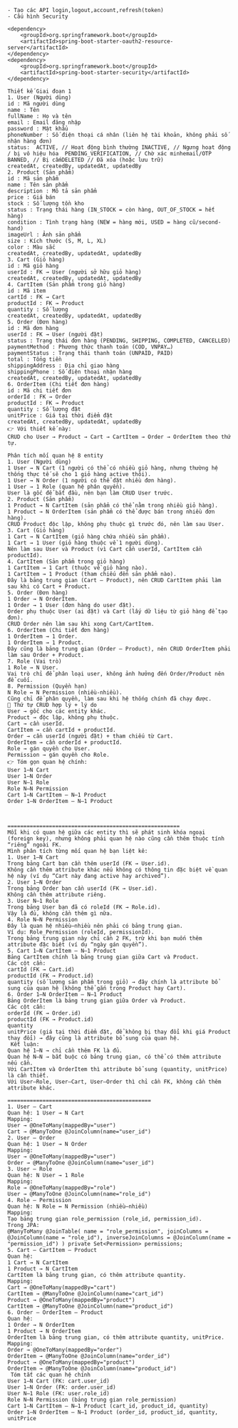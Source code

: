<!-- từ #6 đến #7 -->
    - Tạo các API login,logout,account,refresh(token)
    - Cấu hình Security

<!-- Cấu hình security với các dependency sau -->
    <dependency>
        <groupId>org.springframework.boot</groupId>
        <artifactId>spring-boot-starter-oauth2-resource-server</artifactId>
    </dependency>
    <dependency>
        <groupId>org.springframework.boot</groupId>
        <artifactId>spring-boot-starter-security</artifactId>
    </dependency>

<!--  Giai đoạn 1-->

    Thiết kế Giai đoạn 1
    1. User (Người dùng)
    id : Mã người dùng
    name : Tên
    fullName : Họ và tên
    email : Email đăng nhập
    password : Mật khẩu
    phoneNumber : Số điện thoại cá nhân (liên hệ tài khoản, không phải số nhận hàng đơn)
    status:  ACTIVE, // Hoạt động bình thường INACTIVE, // Ngưng hoạt động / bị vô hiệu hóa  PENDING_VERIFICATION, // Chờ xác minhemail/OTP BANNED, // Bị cấmDELETED // Đã xóa (hoặc lưu trữ)
    createdAt, createdBy, updatedAt, updatedBy
    2. Product (Sản phẩm)
    id : Mã sản phẩm
    name : Tên sản phẩm
    description : Mô tả sản phẩm
    price : Giá bán
    stock : Số lượng tồn kho
    status : Trạng thái hàng (IN_STOCK = còn hàng, OUT_OF_STOCK = hết hàng)
    condition : Tình trạng hàng (NEW = hàng mới, USED = hàng cũ/second-hand)
    imageUrl : Ảnh sản phẩm
    size : Kích thước (S, M, L, XL)
    color : Màu sắc
    createdAt, createdBy, updatedAt, updatedBy
    3. Cart (Giỏ hàng)
    id : Mã giỏ hàng
    userId : FK → User (người sở hữu giỏ hàng)
    createdAt, createdBy, updatedAt, updatedBy
    4. CartItem (Sản phẩm trong giỏ hàng)
    id : Mã item
    cartId : FK → Cart
    productId : FK → Product
    quantity : Số lượng
    createdAt, createdBy, updatedAt, updatedBy
    5. Order (Đơn hàng)
    id : Mã đơn hàng
    userId : FK → User (người đặt)
    status : Trạng thái đơn hàng (PENDING, SHIPPING, COMPLETED, CANCELLED)
    paymentMethod : Phương thức thanh toán (COD, VNPAY…)
    paymentStatus : Trạng thái thanh toán (UNPAID, PAID)
    total : Tổng tiền
    shippingAddress : Địa chỉ giao hàng
    shippingPhone : Số điện thoại nhận hàng
    createdAt, createdBy, updatedAt, updatedBy
    6. OrderItem (Chi tiết đơn hàng)
    id : Mã chi tiết đơn
    orderId : FK → Order
    productId : FK → Product
    quantity : Số lượng đặt
    unitPrice : Giá tại thời điểm đặt
    createdAt, createdBy, updatedAt, updatedBy
    👉 Với thiết kế này:
    CRUD cho User → Product → Cart → CartItem → Order → OrderItem theo thứ tự.



<!--  -->

<!-- Giai đoạn 2 -->
    Phân tích mối quan hệ 8 entity
    1. User (Người dùng)
    1 User → N Cart (1 người có thể có nhiều giỏ hàng, nhưng thường hệ thống thực tế sẽ cho 1 giỏ hàng active thôi).
    1 User → N Order (1 người có thể đặt nhiều đơn hàng).
    1 User → 1 Role (quan hệ phân quyền).
    User là gốc để bắt đầu, nên bạn làm CRUD User trước.
    2. Product (Sản phẩm)
    1 Product → N CartItem (sản phẩm có thể nằm trong nhiều giỏ hàng).
    1 Product → N OrderItem (sản phẩm có thể được bán trong nhiều đơn hàng).
    CRUD Product độc lập, không phụ thuộc gì trước đó, nên làm sau User.
    3. Cart (Giỏ hàng)
    1 Cart → N CartItem (giỏ hàng chứa nhiều sản phẩm).
    1 Cart → 1 User (giỏ hàng thuộc về 1 người dùng).
    Nên làm sau User và Product (vì Cart cần userId, CartItem cần productId).
    4. CartItem (Sản phẩm trong giỏ hàng)
    1 CartItem → 1 Cart (thuộc về giỏ hàng nào).
    1 CartItem → 1 Product (tham chiếu đến sản phẩm nào).
    Đây là bảng trung gian (Cart – Product), nên CRUD CartItem phải làm sau khi có Cart + Product.
    5. Order (Đơn hàng)
    1 Order → N OrderItem.
    1 Order → 1 User (đơn hàng do user đặt).
    Order phụ thuộc User (ai đặt) và Cart (lấy dữ liệu từ giỏ hàng để tạo đơn).
    CRUD Order nên làm sau khi xong Cart/CartItem.
    6. OrderItem (Chi tiết đơn hàng)
    1 OrderItem → 1 Order.
    1 OrderItem → 1 Product.
    Đây cũng là bảng trung gian (Order – Product), nên CRUD OrderItem phải làm sau Order + Product.
    7. Role (Vai trò)
    1 Role → N User.
    Vai trò chỉ để phân loại user, không ảnh hưởng đến Order/Product nên để cuối.
    8. Permission (Quyền hạn)
    N Role ↔ N Permission (nhiều-nhiều).
    Cũng chỉ để phân quyền, làm sau khi hệ thống chính đã chạy được.
    📌 Thứ tự CRUD hợp lý + lý do
    User → gốc cho các entity khác.
    Product → độc lập, không phụ thuộc.
    Cart → cần userId.
    CartItem → cần cartId + productId.
    Order → cần userId (người đặt) + tham chiếu từ Cart.
    OrderItem → cần orderId + productId.
    Role → gán quyền cho User.
    Permission → gán quyền cho Role.
    👉 Tóm gọn quan hệ chính:
    User 1–N Cart
    User 1–N Order
    User N–1 Role
    Role N–N Permission
    Cart 1–N CartItem – N–1 Product
    Order 1–N OrderItem – N–1 Product



    ======================================================
    Mỗi khi có quan hệ giữa các entity thì sẽ phát sinh khóa ngoại (foreign key), nhưng không phải quan hệ nào cũng cần thêm thuộc tính “riêng” ngoài FK.
    Mình phân tích từng mối quan hệ bạn liệt kê:
    1. User 1–N Cart
    Trong bảng Cart bạn cần thêm userId (FK → User.id).
    Không cần thêm attribute khác nếu không có thông tin đặc biệt về quan hệ này (ví dụ “Cart này đang active hay archived”).
    2. User 1–N Order
    Trong bảng Order bạn cần userId (FK → User.id).
    Không cần thêm attribute riêng.
    3. User N–1 Role
    Trong bảng User bạn đã có roleId (FK → Role.id).
    Vậy là đủ, không cần thêm gì nữa.
    4. Role N–N Permission
    Đây là quan hệ nhiều–nhiều nên phải có bảng trung gian.
    Ví dụ: Role_Permission (roleId, permissionId).
    Trong bảng trung gian này chỉ cần 2 FK, trừ khi bạn muốn thêm attribute đặc biệt (ví dụ “ngày gán quyền”).
    5. Cart 1–N CartItem – N–1 Product
    Bảng CartItem chính là bảng trung gian giữa Cart và Product.
    Các cột cần:
    cartId (FK → Cart.id)
    productId (FK → Product.id)
    quantity (số lượng sản phẩm trong giỏ) → đây chính là attribute bổ sung của quan hệ (không thể gắn trong Product hay Cart).
    6. Order 1–N OrderItem – N–1 Product
    Bảng OrderItem là bảng trung gian giữa Order và Product.
    Các cột cần:
    orderId (FK → Order.id)
    productId (FK → Product.id)
    quantity
    unitPrice (giá tại thời điểm đặt, để không bị thay đổi khi giá Product thay đổi) → đây cũng là attribute bổ sung của quan hệ.
     Kết luận:
    Quan hệ 1–N → chỉ cần thêm FK là đủ.
    Quan hệ N–N → bắt buộc có bảng trung gian, có thể có thêm attribute nếu cần.
    Với CartItem và OrderItem thì attribute bổ sung (quantity, unitPrice) là cần thiết.
    Với User–Role, User–Cart, User–Order thì chỉ cần FK, không cần thêm attribute khác.

    =============================================
    1. User – Cart
    Quan hệ: 1 User → N Cart
    Mapping:
    User → @OneToMany(mappedBy="user")
    Cart → @ManyToOne @JoinColumn(name="user_id")
    2. User – Order
    Quan hệ: 1 User → N Order
    Mapping:
    User → @OneToMany(mappedBy="user")
    Order → @ManyToOne @JoinColumn(name="user_id")
    3. User – Role
    Quan hệ: N User → 1 Role
    Mapping:
    Role → @OneToMany(mappedBy="role")
    User → @ManyToOne @JoinColumn(name="role_id")
    4. Role – Permission
    Quan hệ: N Role ↔ N Permission (nhiều–nhiều)
    Mapping:
    Tạo bảng trung gian role_permission (role_id, permission_id).
    Trong JPA:
    @ManyToMany @JoinTable( name = "role_permission", joinColumns = @JoinColumn(name = "role_id"), inverseJoinColumns = @JoinColumn(name = "permission_id") ) private Set<Permission> permissions; 
    5. Cart – CartItem – Product
    Quan hệ:
    1 Cart → N CartItem
    1 Product → N CartItem
    CartItem là bảng trung gian, có thêm attribute quantity.
    Mapping:
    Cart → @OneToMany(mappedBy="cart")
    CartItem → @ManyToOne @JoinColumn(name="cart_id")
    Product → @OneToMany(mappedBy="product")
    CartItem → @ManyToOne @JoinColumn(name="product_id")
    6. Order – OrderItem – Product
    Quan hệ:
    1 Order → N OrderItem
    1 Product → N OrderItem
    OrderItem là bảng trung gian, có thêm attribute quantity, unitPrice.
    Mapping:
    Order → @OneToMany(mappedBy="order")
    OrderItem → @ManyToOne @JoinColumn(name="order_id")
    Product → @OneToMany(mappedBy="product")
    OrderItem → @ManyToOne @JoinColumn(name="product_id")
     Tóm tắt các quan hệ chính
    User 1–N Cart (FK: cart.user_id)
    User 1–N Order (FK: order.user_id)
    User N–1 Role (FK: user.role_id)
    Role N–N Permission (bảng trung gian role_permission)
    Cart 1–N CartItem – N–1 Product (cart_id, product_id, quantity)
    Order 1–N OrderItem – N–1 Product (order_id, product_id, quantity, unitPrice


<!--  -->